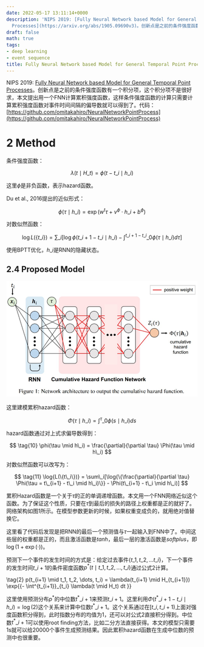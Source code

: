 ```yaml
---
date: 2022-05-17 13:11:14+0000
description: 'NIPS 2019: [Fully Neural Network based Model for General Temporal Point
  Processes](https://arxiv.org/abs/1905.09690v3)。创新点是之前的条件强度函数有一个积分项，这个积分项不是很好求，本文提出用一个FNN计算累积强度函数，这样条件强度函数的计算只需要计算累积强度函数对事件时间间隔的偏导数就可以得到了。代码：[https://github.com/omitakahiro/NeuralNetworkPointProcess](https://github.com/omitakahiro/NeuralNetworkPointProcess)'
draft: false
math: true
tags:
- deep learning
- event sequence
title: Fully Neural Network based Model for General Temporal Point Processes
---
```


NIPS 2019: [Fully Neural Network based Model for General Temporal Point Processes](https://arxiv.org/abs/1905.09690v3)。创新点是之前的条件强度函数有一个积分项，这个积分项不是很好求，本文提出用一个FNN计算累积强度函数，这样条件强度函数的计算只需要计算累积强度函数对事件时间间隔的偏导数就可以得到了。代码：[https://github.com/omitakahiro/NeuralNetworkPointProcess](https://github.com/omitakahiro/NeuralNetworkPointProcess)

<!--more-->

# 2 Method

条件强度函数：

$$
\tag{5} \lambda(t \mid H\_t) = \phi(t - t\_i \mid h\_i)
$$

这里$\phi$是非负函数，表示hazard函数。

Du et al., 2016提出的近似形式：

$$
\tag{6} \phi(\tau \mid h\_i) = \exp{(w^t \tau + v^\phi \cdot h\_i + b^\phi)}
$$

对数似然函数：

$$
\tag{8} \log{L(\{ t\_i \})} = \sum\_i[ \log{\phi(t\_{i+1} - t\_i \mid h\_i)} - \int^{t\_{i+1} - t\_i}\_0 \phi(\tau \mid h\_i)d\tau]
$$

使用BPTT优化，$h\_i$是RNN的隐藏状态。

## 2.4 Proposed Model

![Figure1](/images/fully-neural-network-based-model-for-general-temporal-point-processes/Fig1.jpg)

这里建模累积hazard函数：

$$
\tag{9} \Phi(\tau \mid h\_i) = \int^\tau\_0 \phi(s \mid h\_i)ds
$$

hazard函数通过对上式求偏导数得到：

$$
\tag{10} \phi(\tau \mid h\_i) = \frac{\partial}{\partial \tau} \Phi(\tau \mid h\_i)
$$

对数似然函数可以改写为：

$$
\tag{11} \log{L(\{t\_i\})} = \sum\_i[\log{\{\frac{\partial}{\partial \tau} \Phi(\tau = t\_{i+1} - t\_i \mid h\_i)\}} - \Phi(t\_{i+1} - t\_i \mid h\_i)]
$$

累积Hazard函数是一个关于$\tau$的正的单调递增函数。本文用一个FNN网络近似这个函数。为了保证这个性质，只要在$\tau$到最后的损失的路径上权重都是正的就好了。网络架构如图1所示。在模型参数更新的时候，如果权重变成负的，就用绝对值替换它。

这里看了代码后发现是把RNN的最后一个预测值与$\tau$一起输入到FNN中了。中间这些层的权重都是正的，而且激活函数是$tanh$，最后一层的激活函数是$softplus$，即$\log{(1 + \exp(\cdot))}$。

预测下一个事件的发生时间的方式是：给定过去事件$\{t\_1, t\_2, \dots t\_i\}$，下一个事件的发生时间$t\_{i+1}$的条件密度函数$p^\ast(t \mid t\_1, t\_2, \dots, t\_i)$通过公式2计算。

\tag{2} p(t\_{i+1} \mid t\_1, t\_2, \dots, t\_i) = \lambda(t\_{i+1} \mid H\_{t\_{i+1}}) \exp{\{- \int^{t\_{i+1}}\_{t\_i} \lambda(t \mid H\_t) dt \}}

这里使用预测分布$p^\ast$的中位数$t^\ast\_{i+1}$来预测$t\_{i+1}$。这里利用$\Phi(t^\ast\_{i+1} - t\_i \mid h\_i) = \log{(2)}$这个关系来计算中位数$t^\ast\_{i+1}$。这个关系通过在$[t\_i, t\_{i+1})$上面对强度函数积分得到，此时指数分布的均值为1，还可以对公式2直接积分得到。中位数$t^\ast\_{i+1}$可以使用root finding方法，比如二分方法直接获得。本文的模型只需要1s就可以给20000个事件生成预测结果。因此累积hazard函数在生成中位数的预测中也很重要。
